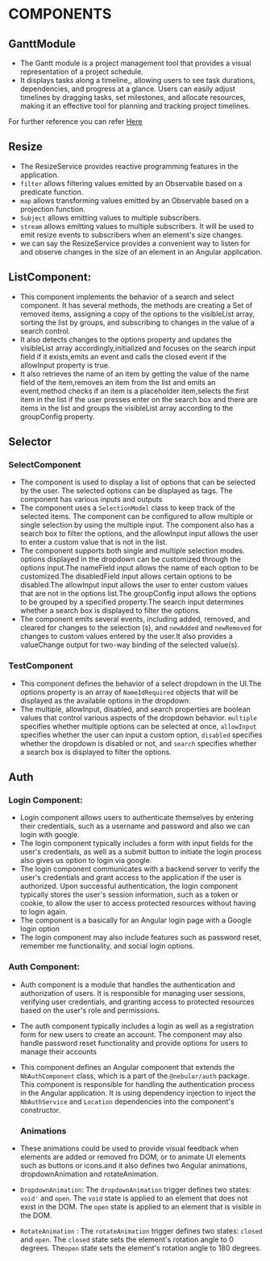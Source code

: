# COMPONENTS

## GanttModule

- The Gantt module is a project management tool that provides a visual representation of a project schedule.
- It displays tasks along a timeline,, allowing users to see task durations, dependencies, and progress at a glance. Users can easily adjust timelines by dragging tasks, set milestones, and allocate resources, making it an effective tool for planning and tracking project timelines.

For further reference you can refer [Here](projects/arc-lib/README.md)

## Resize

- The ResizeService provides reactive programming features in the application.
- `filter` allows filtering values emitted by an Observable based on a predicate function.
- `map` allows transforming values emitted by an Observable based on a projection function.
- `Subject` allows emitting values to multiple subscribers.
- `stream` allows emitting values to multiple subscribers. It will be used to emit resize events to subscribers
  when an element's size changes.
- we can say the ResizeService provides a convenient way to listen for and observe changes in the size of an
  element in an Angular application.

## ListComponent:

- This component implements the behavior of a search and select component. It has several methods,
  the methods are creating a Set of removed items, assigning a copy of the options to the visibleList array, sorting the list by groups, and subscribing to changes in the value of a search control.
- It also detects changes to the options property and updates the visibleList array accordingly,initialized
  and focuses on the search input field if it exists,emits an event and calls the closed event if the allowInput property is true.
- It also retrieves the name of an item by getting the value of the name field of the item,removes an item
  from the list and emits an event,method checks if an item is a placeholder item,selects the first item in the list if the user presses enter on the search box and there are items in the list and groups the visibleList array according to the groupConfig property.

## Selector

### SelectComponent

- The component is used to display a list of options that can be selected by the user. The selected options
  can be displayed as tags. The component has various inputs and outputs
- The component uses a `SelectionModel` class to keep track of the selected items. The component can be
  configured to allow multiple or single selection by using the multiple input. The component also has a search box to filter the options, and the allowInput input allows the user to enter a custom value that is not in the list.
- The component supports both single and multiple selection modes. options displayed in the dropdown can be
  customized through the options input.The nameField input allows the name of each option to be customized.The disabledField input allows certain options to be disabled.The allowInput input allows the user to enter custom values that are not in the options list.The groupConfig input allows the options to be grouped by a specified property.The search input determines whether a search box is displayed to filter the options.
- The component emits several events, including added, removed, and cleared for changes to the selection
  (s), and `newAdded` and `newRemoved` for changes to custom values entered by the user.It also provides a valueChange output for two-way binding of the selected value(s).

### TestComponent

- This component defines the behavior of a select dropdown in the UI.The options property is an array of
  `NameIdRequired` objects that will be displayed as the available options in the dropdown.
- The multiple, allowInput, disabled, and search properties are boolean values that control various aspects
  of the dropdown behavior. `multiple` specifies whether multiple options can be selected at once, `allowInput` specifies whether the user can input a custom option, `disabled` specifies whether the dropdown is disabled or not, and `search` specifies whether a search box is displayed to filter the options.

## Auth

### Login Component:

- Login component allows users to authenticate themselves by entering their credentials, such as a username and password and also we can login with google.
- The login component typically includes a form with input fields for the user's credentials, as well as a submit button to initiate the login process also gives us option to login via google.
- The login component communicates with a backend server to verify the user's credentials and grant access to the application if the user is authorized. Upon successful authentication, the login component typically stores the user's session information, such as a token or cookie, to allow the user to access protected resources without having to login again.
- The component is a basically for an Angular login page with a Google login option
- The login component may also include features such as password reset, remember me functionality, and social login options.

### Auth Component:

- Auth component is a module that handles the authentication and authorization of users. It is responsible
  for managing user sessions, verifying user credentials, and granting access to protected resources based on the user's role and permissions.

- The auth component typically includes a login as well as a registration form for new users to create an
  account. The component may also handle password reset functionality and provide options for users to manage their accounts

- This component defines an Angular component that extends the `NbAuthComponent` class, which is a part of
  the `@nebular/auth` package. This component is responsible for handling the authentication process in the Angular application. It is using dependency injection to inject the `NbAuthService` and `Location` dependencies into the component's constructor.

  ### Animations

- These animations could be used to provide visual feedback when elements are added or removed fro DOM,
  or to animate UI elements such as buttons or icons.and it also defines two Angular animations, dropdownAnimation and rotateAnimation.

- `DropdownAnimation`: The `dropdownAnimation` trigger defines two states: `void'` and `open`. The `void`
  state is applied to an element that does not exist in the DOM. The `open` state is applied to an element that is visible in the DOM.
- `RotateAnimation` : The `rotateAnimation` trigger defines two states: `closed` and `open`. The `closed`
  state sets the element's rotation angle to 0 degrees. The`open` state sets the element's rotation angle to 180 degrees.
